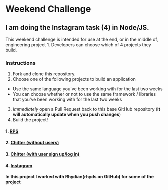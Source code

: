 # Weekend Challenge

## I am doing the Instagram task (4) in Node/JS.

This weekend challenge is intended for use at the end, or in the middle of, engineering project 1.  Developers can choose which of 4 projects they build.

### Instructions

1. Fork and clone this repository.
2. Choose one of the following projects to build an application
  * Use the same language you've been working with for the last two weeks
  * You can choose whether or not to use the same framework / libraries that you've been working with for the last two weeks

3. *Immediately* open a Pull Request back to this base GitHub repository (**it will automatically update when you push changes**)
4. Build the project!


#### 1. [RPS](https://github.com/makersacademy/rps-challenge)

#### 2. [Chitter (without users)](https://github.com/makersacademy/chitter-challenge)

#### 3. [Chitter (with user sign up/log in)](https://github.com/makersacademy/chitter-challenge)

#### 4. [Instagram](https://github.com/makersacademy/instagram-challenge)

**In this project I worked with Rhydian(rhyds on GitHub) for some of the project**
